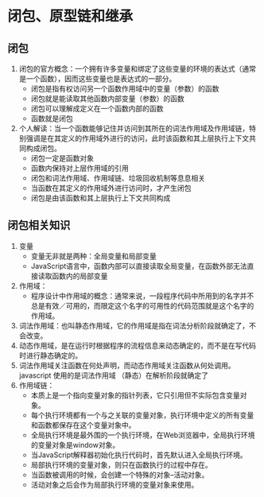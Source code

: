 # 闭包、原型链和继承

## 闭包
1. 闭包的官方概念：一个拥有许多变量和绑定了这些变量的环境的表达式（通常是一个函数），因而这些变量也是表达式的一部分。
	- 闭包是指有权访问另一个函数作用域中的变量（参数）的函数
	- 闭包就是能读取其他函数内部变量（参数）的函数
	- 闭包可以理解成定义在一个函数内部的函数
	- 函数就是闭包
2. 个人解读：当一个函数能够记住并访问到其所在的词法作用域及作用域链，特别强调是在其定义的作用域外进行的访问，此时该函数和其上层执行上下文共同构成闭包。
	- 闭包一定是函数对象
	- 函数内保持对上层作用域的引用 
	- 闭包和词法作用域、作用域链、垃圾回收机制等息息相关
	- 当函数在其定义的作用域外进行访问时，才产生闭包
	- 闭包是由该函数和其上层执行上下文共同构成

## 闭包相关知识
1. 变量
	- 变量无非就是两种：全局变量和局部变量
	- JavaScript语言中，函数内部可以直接读取全局变量，在函数外部无法直接读取函数内的局部变量
2. 作用域：
	- 程序设计中作用域的概念：通常来说，一段程序代码中所用到的名字并不总是有效／可用的，而限定这个名字的可用性的代码范围就是这个名字的作用域。
3. 词法作用域：也叫静态作用域，它的作用域是指在词法分析阶段就确定了，不会改变。
4. 动态作用域，是在运行时根据程序的流程信息来动态确定的，而不是在写代码时进行静态确定的。
5. 词法作用域关注函数在何处声明，而动态作用域关注函数从何处调用。javascript 使用的是词法作用域 （静态）在解析阶段就确定了
6. 作用域链：
	- 本质上是一个指向变量对象的指针列表，它只引用但不实际包含变量对象。
	- 每个执行环境都有一个与之关联的变量对象，执行环境中定义的所有变量和函数都保存在这个变量对象中。
	- 全局执行环境是最外围的一个执行环境，在Web浏览器中，全局执行环境的变量对象是window对象。
	- 当JavaScript解释器初始化执行代码时，首先默认进入全局执行环境。
	- 局部执行环境的变量对象，则只在函数执行的过程中存在。
	- 当函数被调用的时候，会创建一个特殊的对象–活动对象。
	- 活动对象之后会作为局部执行环境的变量对象来使用。